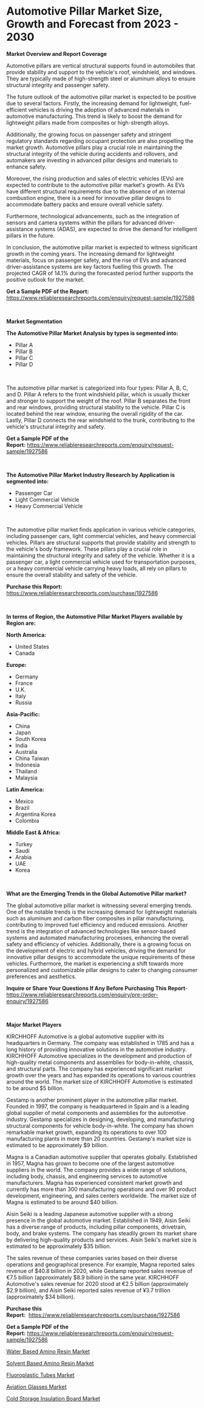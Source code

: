<p><h1>Automotive Pillar Market Size, Growth and Forecast from 2023 - 2030</h1></p><p><strong>Market Overview and Report Coverage</strong></p>
<p><p>Automotive pillars are vertical structural supports found in automobiles that provide stability and support to the vehicle's roof, windshield, and windows. They are typically made of high-strength steel or aluminum alloys to ensure structural integrity and passenger safety.</p><p>The future outlook of the automotive pillar market is expected to be positive due to several factors. Firstly, the increasing demand for lightweight, fuel-efficient vehicles is driving the adoption of advanced materials in automotive manufacturing. This trend is likely to boost the demand for lightweight pillars made from composites or high-strength alloys.</p><p>Additionally, the growing focus on passenger safety and stringent regulatory standards regarding occupant protection are also propelling the market growth. Automotive pillars play a crucial role in maintaining the structural integrity of the vehicle during accidents and rollovers, and automakers are investing in advanced pillar designs and materials to enhance safety.</p><p>Moreover, the rising production and sales of electric vehicles (EVs) are expected to contribute to the automotive pillar market's growth. As EVs have different structural requirements due to the absence of an internal combustion engine, there is a need for innovative pillar designs to accommodate battery packs and ensure overall vehicle safety.</p><p>Furthermore, technological advancements, such as the integration of sensors and camera systems within the pillars for advanced driver-assistance systems (ADAS), are expected to drive the demand for intelligent pillars in the future.</p><p>In conclusion, the automotive pillar market is expected to witness significant growth in the coming years. The increasing demand for lightweight materials, focus on passenger safety, and the rise of EVs and advanced driver-assistance systems are key factors fuelling this growth. The projected CAGR of 14.1% during the forecasted period further supports the positive outlook for the market.</p></p>
<p><strong>Get a Sample PDF of the Report:</strong> <a href="https://www.reliableresearchreports.com/enquiry/request-sample/1927586">https://www.reliableresearchreports.com/enquiry/request-sample/1927586</a></p>
<p>&nbsp;</p>
<p><strong>Market Segmentation</strong></p>
<p><strong>The Automotive Pillar Market Analysis by types is segmented into:</strong></p>
<p><ul><li>Pillar A</li><li>Pillar B</li><li>Pillar C</li><li>Pillar D</li></ul></p>
<p>&nbsp;</p>
<p><p>The automotive pillar market is categorized into four types: Pillar A, B, C, and D. Pillar A refers to the front windshield pillar, which is usually thicker and stronger to support the weight of the roof. Pillar B separates the front and rear windows, providing structural stability to the vehicle. Pillar C is located behind the rear window, ensuring the overall rigidity of the car. Lastly, Pillar D connects the rear windshield to the trunk, contributing to the vehicle's structural integrity and safety.</p></p>
<p><strong>Get a Sample PDF of the Report:</strong>&nbsp;<a href="https://www.reliableresearchreports.com/enquiry/request-sample/1927586">https://www.reliableresearchreports.com/enquiry/request-sample/1927586</a></p>
<p>&nbsp;</p>
<p><strong>The Automotive Pillar Market Industry Research by Application is segmented into:</strong></p>
<p><ul><li>Passenger Car</li><li>Light Commercial Vehicle</li><li>Heavy Commercial Vehicle</li></ul></p>
<p>&nbsp;</p>
<p><p>The automotive pillar market finds application in various vehicle categories, including passenger cars, light commercial vehicles, and heavy commercial vehicles. Pillars are structural supports that provide stability and strength to the vehicle's body framework. These pillars play a crucial role in maintaining the structural integrity and safety of the vehicle. Whether it is a passenger car, a light commercial vehicle used for transportation purposes, or a heavy commercial vehicle carrying heavy loads, all rely on pillars to ensure the overall stability and safety of the vehicle.</p></p>
<p><strong>Purchase this Report:</strong>&nbsp; <a href="https://www.reliableresearchreports.com/purchase/1927586">https://www.reliableresearchreports.com/purchase/1927586</a></p>
<p>&nbsp;</p>
<p><strong>In terms of Region, the Automotive Pillar Market Players available by Region are:</strong></p>
<p>
    <p> <strong> North America: </strong>
        <ul>
            <li>United States</li>
            <li>Canada</li>
        </ul>
        </p> 
    <p> <strong> Europe: </strong>
        <ul>
            <li>Germany</li>
            <li>France</li>
            <li>U.K.</li>
            <li>Italy</li>
            <li>Russia</li>
        </ul>
        </p> 
    <p> <strong> Asia-Pacific: </strong>
        <ul>
            <li>China</li>
            <li>Japan</li>
            <li>South Korea</li>
            <li>India</li>
            <li>Australia</li>
            <li>China Taiwan</li>
            <li>Indonesia</li>
            <li>Thailand</li>
            <li>Malaysia</li>
        </ul>
        </p> 
    <p> <strong> Latin America: </strong>
        <ul>
            <li>Mexico</li>
            <li>Brazil</li>
            <li>Argentina Korea</li>
            <li>Colombia</li>
        </ul>
        </p> 
    <p> <strong> Middle East & Africa: </strong>
        <ul>
            <li>Turkey</li>
            <li>Saudi</li>
            <li>Arabia</li>
            <li>UAE</li>
            <li>Korea</li>
        </ul>
    </p>
    </p>
<p>&nbsp;</p>
<p><strong>What are the Emerging Trends in the Global Automotive Pillar market?</strong></p>
<p><p>The global automotive pillar market is witnessing several emerging trends. One of the notable trends is the increasing demand for lightweight materials such as aluminum and carbon fiber composites in pillar manufacturing, contributing to improved fuel efficiency and reduced emissions. Another trend is the integration of advanced technologies like sensor-based systems and automated manufacturing processes, enhancing the overall safety and efficiency of vehicles. Additionally, there is a growing focus on the development of electric and hybrid vehicles, driving the demand for innovative pillar designs to accommodate the unique requirements of these vehicles. Furthermore, the market is experiencing a shift towards more personalized and customizable pillar designs to cater to changing consumer preferences and aesthetics.</p></p>
<p><strong>Inquire or Share Your Questions If Any Before Purchasing This Report</strong>- <a href="https://www.reliableresearchreports.com/enquiry/pre-order-enquiry/1927586">https://www.reliableresearchreports.com/enquiry/pre-order-enquiry/1927586</a></p>
<p>&nbsp;</p>
<p><strong>Major Market Players</strong></p>
<p><p>KIRCHHOFF Automotive is a global automotive supplier with its headquarters in Germany. The company was established in 1785 and has a long history of providing innovative solutions in the automotive industry. KIRCHHOFF Automotive specializes in the development and production of high-quality metal components and assemblies for body-in-white, chassis, and structural parts. The company has experienced significant market growth over the years and has expanded its operations to various countries around the world. The market size of KIRCHHOFF Automotive is estimated to be around $5 billion.</p><p>Gestamp is another prominent player in the automotive pillar market. Founded in 1997, the company is headquartered in Spain and is a leading global supplier of metal components and assemblies for the automotive industry. Gestamp specializes in designing, developing, and manufacturing structural components for vehicle body-in-white. The company has shown remarkable market growth, expanding its operations to over 100 manufacturing plants in more than 20 countries. Gestamp's market size is estimated to be approximately $9 billion.</p><p>Magna is a Canadian automotive supplier that operates globally. Established in 1957, Magna has grown to become one of the largest automotive suppliers in the world. The company provides a wide range of solutions, including body, chassis, and engineering services to automotive manufacturers. Magna has experienced consistent market growth and currently has more than 300 manufacturing operations and over 90 product development, engineering, and sales centers worldwide. The market size of Magna is estimated to be around $40 billion.</p><p>Aisin Seiki is a leading Japanese automotive supplier with a strong presence in the global automotive market. Established in 1949, Aisin Seiki has a diverse range of products, including pillar components, drivetrain, body, and brake systems. The company has steadily grown its market share by delivering high-quality products and services. Aisin Seiki's market size is estimated to be approximately $35 billion.</p><p>The sales revenue of these companies varies based on their diverse operations and geographical presence. For example, Magna reported sales revenue of $40.8 billion in 2020, while Gestamp reported sales revenue of €7.5 billion (approximately $8.9 billion) in the same year. KIRCHHOFF Automotive's sales revenue for 2020 stood at €2.5 billion (approximately $2.9 billion), and Aisin Seiki reported sales revenue of ¥3.7 trillion (approximately $34 billion).</p></p>
<p><strong>Purchase this Report:</strong>&nbsp;&nbsp;<a href="https://www.reliableresearchreports.com/purchase/1927586">https://www.reliableresearchreports.com/purchase/1927586</a></p>
<p></p>
<p><strong>Get a Sample PDF of the Report:</strong>&nbsp;<a href="https://www.reliableresearchreports.com/enquiry/request-sample/1927586">https://www.reliableresearchreports.com/enquiry/request-sample/1927586</a></p>
<p><p><a href="https://www.linkedin.com/pulse/water-based-amino-resin-market-research-report-unlocks-analysis-isjpe/">Water Based Amino Resin Market</a></p><p><a href="https://www.linkedin.com/pulse/decoding-solvent-based-amino-resin-market-deep-dive-latest-i5c3e/">Solvent Based Amino Resin Market</a></p><p><a href="https://medium.com/@rachaelward34/fluoroplastic-tubes-market-competitive-analysis-market-trends-and-forecast-to-2030-f67f702830a6">Fluoroplastic Tubes Market</a></p><p><a href="https://medium.com/@stoneernser2023/aviation-glasses-market-insights-into-market-cagr-market-trends-and-growth-strategies-59287b4cadf3">Aviation Glasses Market</a></p><p><a href="https://github.com/JameTravis/Market-Research-Report-List-2/blob/main/cold-storage-insulation-board-market.md">Cold Storage Insulation Board Market</a></p></p>